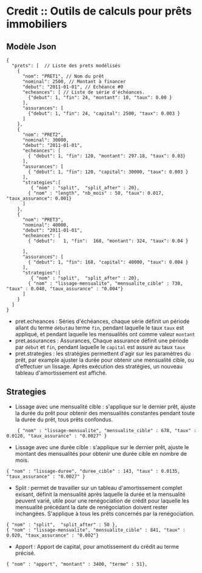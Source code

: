 # Credit :: Outils de calculs pour prêts immobiliers

Modèle Json
-----------

```
{
  "prets": [  // Liste des prets modélisés
    {
      "nom": "PRET1", // Nom du prêt
      "nominal": 2500, // Montant à financer
      "debut": "2011-01-01", // Echéance #0
      "echeances": [ // Liste de série d'échéances. 
        {"debut": 1, "fin": 24, "montant": 10, "taux": 0.00 }
      ],
      "assurances": [
        {"debut": 1, "fin": 24, "capital": 2500, "taux": 0.003 }
      ]
    },
    {
      "nom": "PRET2",
      "nominal": 30000,
      "debut": "2011-01-01",
      "echeances": [
        { "debut": 1, "fin": 120, "montant": 297.18, "taux": 0.03}
      ],
      "assurances": [
        { "debut": 1, "fin": 120, "capital": 30000, "taux": 0.003 }
      ],
      "strategies":[
     	 { "nom" : "split",  "split_after" : 20},
      	{ "nom" : "length", "nb_mois" : 50, "taux": 0.017, "taux_assurance": 0.001}
      ]
    },
    {
      "nom": "PRET3",
      "nominal": 40000,
      "debut": "2011-01-01",
      "echeances": [
        { "debut":   1, "fin":  168, "montant": 324, "taux": 0.04 }
        
      ],
      "assurances": [
        { "debut": 1, "fin": 168, "capital": 40000, "taux": 0.004 }
      ],
      "strategies":[
      	 { "nom" : "split",  "split_after" : 20},
      	{ "nom" : "lissage-mensualite", "mensualite_cible" : 730, "taux" : 0.040, "taux_assurance" : "0.004"}
      ]
    }
  ]
}
```

* pret.echeances : Séries d'échéances, chaque série définit un période allant du terme `début`au terme `fin`, pendant laquelle le taux `taux` est appliqué, et pendant laquelle les mensualités ont comme valeur `montant`
* pret.assurances : Assurances, Chaque assurance définit une période par `début` et `fin`, pendant laquelle le `capital` est assuré au taux `taux`
* pret.strategies : les stratégies permettent d'agir sur les paramètres du prêt, par example ajuster la durée pour obtenir une mensualité cible, ou d'effectuer un lissage. Après exécution des stratégies, un nouveau tableau d'amortissement est affiché.

Strategies
----------

* Lissage avec une mensualité cible : s'applique sur le dernier prêt, ajuste la durée du prêt pour obtenir des mensualités constantes pendant toute la durée du prêt, tous prêts confondus.
```
	{ "nom" : "lissage-mensualite", "mensualite_cible" : 678, "taux" : 0.0120, "taux_assurance" : "0.0027" }
```
* Lissage avec une durée cible : s'applique sur le dernier prêt, ajuste le montant des mensualités pour obtenir une durée cible en nombre de mois.
```
{ "nom" : "lissage-duree", "duree_cible" : 143, "taux" : 0.0135, "taux_assurance" : "0.0027" }
```
* Split : permet de travailler sur un tableau d'amortissement complet exisant, définit la mensualité après laquelle la durée et la mensualité peuvent varié, utile pour une renégociation de crédit pour laquelle les mensualité précédant la date de renégociation doivent rester inchangées. S'applique à tous les prêts concernés par la renégociation.
```
{ "nom" : "split",  "split_after" : 50 },
{ "nom" : "lissage-mensualite", "mensualite_cible" : 841, "taux" : 0.020, "taux_assurance" : "0.002"}
```
* Apport : Apport de capital, pour amotissement du crédit au terme précisé.
```
{ "nom" : "apport", "montant" : 3400, "terme" : 51},
```

